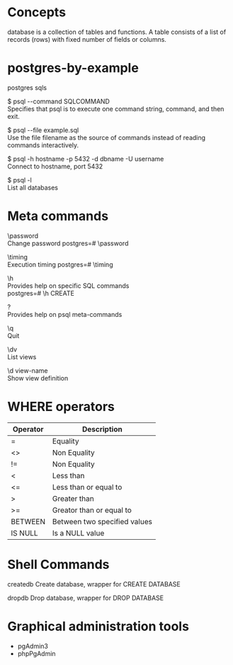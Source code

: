 # Concepts

database is a collection of tables and functions. A table consists of 
a list of records (rows) with fixed number of fields or columns.

# postgres-by-example
postgres sqls

$ psql --command  SQLCOMMAND  
Specifies that psql is to execute one command string, command, and then exit.

$ psql --file example.sql  
Use the file filename as the source of commands instead of reading commands interactively.

$ psql -h hostname -p 5432 -d dbname -U username  
  Connect to hostname, port 5432

$ psql -l  
  List all databases

# Meta commands

\password  
  Change password
  postgres=# \password  

\timing  
  Execution timing
  postgres=# \timing  

\h  
  Provides help on specific SQL commands  
  postgres=# \h CREATE

\?  
  Provides help on psql meta-commands

\q  
  Quit

\dv  
  List views

\d view-name  
  Show view definition

# WHERE operators

| Operator | Description                  |
|----------|------------------------------|
| =        | Equality                     |
| <>       | Non Equality                 |
| !=       | Non Equality                 |
| <        | Less than                    |
| <=       | Less than or equal to        |
| >        | Greater than                 |
| >=       | Greator than or equal to     |
| BETWEEN  | Between two specified values |
| IS NULL  | Is a NULL value              |

# Shell Commands

createdb
  Create database, wrapper for CREATE DATABASE  

dropdb
  Drop database, wrapper for DROP DATABASE  

# Graphical administration tools

- pgAdmin3
- phpPgAdmin
